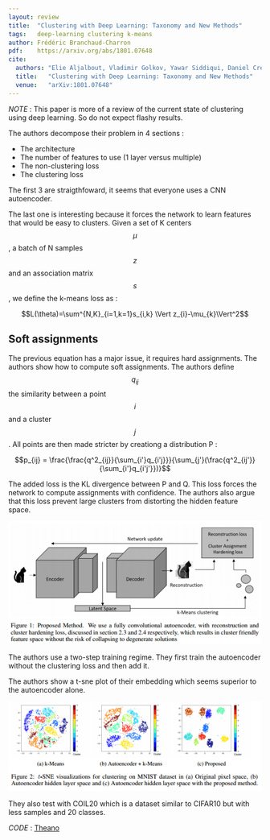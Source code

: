 ```yaml
---
layout: review
title:  "Clustering with Deep Learning: Taxonomy and New Methods"
tags:   deep-learning clustering k-means
author: Frédéric Branchaud-Charron
pdf:    https://arxiv.org/abs/1801.07648
cite:
  authors: "Elie Aljalbout, Vladimir Golkov, Yawar Siddiqui, Daniel Cremers"
  title:   "Clustering with Deep Learning: Taxonomy and New Methods"
  venue:   "arXiv:1801.07648"
---
```


*NOTE* : This paper is more of a review of the current state of clustering using deep learning. So do not expect flashy results.

The authors decompose their problem in 4 sections :
- The architecture
- The number of features to use (1 layer versus multiple)
- The non-clustering loss
- The clustering loss

The first 3 are straigthfoward, it seems that everyone uses a CNN autoencoder.

The last one is interesting because it forces the network to learn features that would be easy to clusters. Given a set of K centers $$\mu$$, a batch of N samples $$z$$ and an association matrix $$s$$, we define the k-means loss as :

$$L(\theta)=\sum^{N,K}_{i=1,k=1}s_{i,k} \Vert z_{i}-\mu_{k}\Vert^2$$

## Soft assignments
The previous equation has a major issue, it requires hard assignments. The authors show how to compute soft assignments. The authors define $$q_{ij}$$ the similarity between a point $$i$$ and a cluster $$j$$. All points are then made stricter by creationg a distribution P :

$$p_{ij} = \frac{\frac{q^2_{ij}}{\sum_{i'}q_{i'j}}}{\sum_{j'}(\frac{q^2_{ij'}}{\sum_{i'}q_{i'j'}})}$$


The added loss is the KL divergence between P and Q. This loss forces the network to compute assignments with confidence. The authors also argue that this loss prevent large clusters from distorting the hidden feature space.

![](/article/images/clustering_dn/fig1.png)

The authors use a two-step training regime. They first train the autoencoder without the clustering loss and then add it.

The authors show a t-sne plot of their embedding which seems superior to the autoencoder alone.

![](/article/images/clustering_dn/fig2.png)

They also test with COIL20 which is a dataset similar to CIFAR10 but with less samples and 20 classes.

*CODE* : [Theano](https://github.com/elieJalbout/Clustering-with-Deep-learning)
